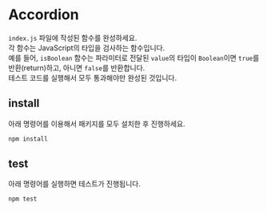 # Accordion

`index.js` 파일에 작성된 함수를 완성하세요.  
각 함수는 JavaScript의 타입을 검사하는 함수입니다.  
예를 들어, `isBoolean` 함수는 파라미터로 전달된 `value`의 타입이 `Boolean`이면 `true`를 반환(return)하고, 아니면 `false`를 반환합니다.  
테스트 코드를 실행해서 모두 통과해야만 완성된 것입니다.

## install

아래 명령어를 이용해서 패키지를 모두 설치한 후 진행하세요.

```bash
npm install
```

## test

아래 명령어를 실행하면 테스트가 진행됩니다.

```bash
npm test
```
